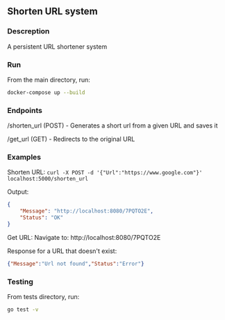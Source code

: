 ## Shorten URL system

### Descreption
A persistent URL shortener system


### Run
From the main directory, run:
```bash
docker-compose up --build
```

### Endpoints

/shorten_url (POST) - Generates a short url from a given URL and saves it

/get_url (GET) - Redirects to the original URL

### Examples
Shorten URL:
```curl -X POST -d '{"Url":"https://www.google.com"}' localhost:5000/shorten_url```

Output:
```json
{
    "Message": "http://localhost:8080/7PQTO2E",
    "Status": "OK"
}
```

Get URL:
Navigate to: http://localhost:8080/7PQTO2E

Response for a URL that doesn't exist:
```json
{"Message":"Url not found","Status":"Error"}
```

### Testing
From tests directory, run:
```bash
go test -v
```
